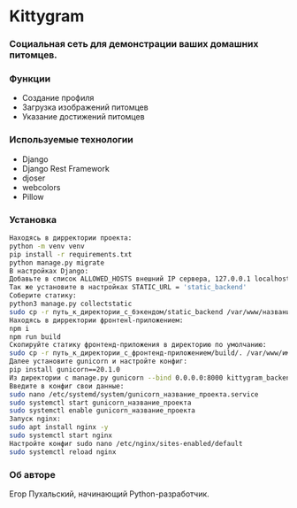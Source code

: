 # Kittygram

### Социальная сеть для демонстрации ваших домашних питомцев.

### Функции
 - Создание профиля
 - Загрузка изображений питомцев
 - Указание достижений питомцев

### Используемые технологии
 - Django
 - Django Rest Framework
 - djoser
 - webcolors
 - Pillow

### Установка
```sh
Находясь в дирректории проекта:
python -m venv venv
pip install -r requirements.txt
python manage.py migrate
В настройках Django:
Добавьте в список ALLOWED_HOSTS внешний IP сервера, 127.0.0.1 localhost и домен в файл .env
Так же установите в настройках STATIC_URL = 'static_backend'
Соберите статику:
python3 manage.py collectstatic
sudo cp -r путь_к_директории_с_бэкендом/static_backend /var/www/название_проекта
Находясь в дирректории фронтенl-приложением:
npm i
npm run build
Скопируйте статику фронтенд-приложения в директорию по умолчанию:
sudo cp -r путь_к_директории_с_фронтенд-приложением/build/. /var/www/имя_проекта/
Далее установите gunicorn и настройте конфиг:
pip install gunicorn==20.1.0
Из директории с manage.py gunicorn --bind 0.0.0.0:8000 kittygram_backend.wsgi
Введите в конфиг свои данные:
sudo nano /etc/systemd/system/gunicorn_название_проекта.service
sudo systemctl start gunicorn_название_проекта
sudo systemctl enable gunicorn_название_проекта
Запуск nginx:
sudo apt install nginx -y
sudo systemctl start nginx
Настройте конфиг sudo nano /etc/nginx/sites-enabled/default
sudo systemctl reload nginx
```

### Об авторе 
Егор Пухальский, начинающий Python-разработчик.
